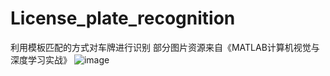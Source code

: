 # License_plate_recognition
利用模板匹配的方式对车牌进行识别
部分图片资源来自《MATLAB计算机视觉与深度学习实战》
![image](https://github.com/vcdlk/License_plate_recognition/blob/master/image/Snipaste_2019-11-18_10-52-41.png)
